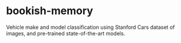 # bookish-memory
Vehicle make and model classification using Stanford Cars dataset of images, and pre-trained state-of-the-art models.
